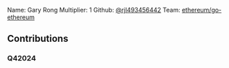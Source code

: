 Name: Gary Rong
Multiplier: 1
Github: [@rjl493456442](https://github.com/rjl493456442)
Team: [ethereum/go-ethereum](https://github.com/ethereum/go-ethereum/pulls?q=is%3Apr+author%3Arjl493456442+)

## Contributions
### Q42024
